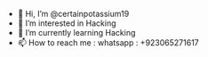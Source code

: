 - 👋 Hi, I’m @certainpotassium19
- 👀 I’m interested in Hacking
- 🌱 I’m currently learning Hacking
- 📫 How to reach me : whatsapp : +923065271617

<!---
certainpotassium19/certainpotassium19 is a ✨ special ✨ repository because its `README.md` (this file) appears on your GitHub profile.
You can click the Preview link to take a look at your changes.
--->
